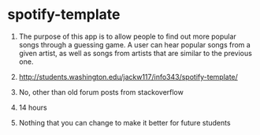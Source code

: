 # spotify-template

1. The purpose of this app is to allow people to find out more popular songs through a guessing game. A user can hear popular songs from a given artist, as well as songs from artists that are similar to the previous one.

2. http://students.washington.edu/jackw117/info343/spotify-template/

3. No, other than old forum posts from stackoverflow

4. 14 hours

5. Nothing that you can change to make it better for future students